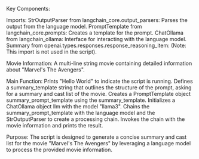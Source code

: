 Key Components:

Imports:
StrOutputParser from langchain_core.output_parsers: Parses the output from the language model.
PromptTemplate from langchain_core.prompts: Creates a template for the prompt.
ChatOllama from langchain_ollama: Interface for interacting with the language model.
Summary from openai.types.responses.response_reasoning_item: (Note: This import is not used in the script).

Movie Information:
A multi-line string movie containing detailed information about "Marvel's The Avengers".


Main Function:
Prints "Hello World" to indicate the script is running.
Defines a summary_template string that outlines the structure of the prompt, asking for a summary and cast list of the movie.
Creates a PromptTemplate object summary_prompt_template using the summary_template.
Initializes a ChatOllama object llm with the model "llama3".
Chains the summary_prompt_template with the language model and the StrOutputParser to create a processing chain.
Invokes the chain with the movie information and prints the result.

Purpose:
The script is designed to generate a concise summary and cast list for the movie "Marvel's The Avengers" by leveraging a language model to process the provided movie information.
